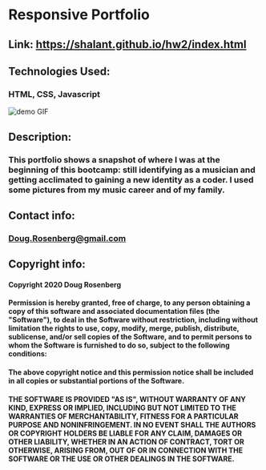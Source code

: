 # Responsive Portfolio

## Link: https://shalant.github.io/hw2/index.html

## Technologies Used:
### HTML, CSS, Javascript

![demo GIF](/images/portfolio.gif)

## Description:
### This portfolio shows a snapshot of where I was at the beginning of this bootcamp: still identifying as a musician and getting acclimated to gaining a new identity as a coder. I used some pictures from my music career and of my family.

## Contact info:
### Doug.Rosenberg@gmail.com

## Copyright info:
#### Copyright 2020 Doug Rosenberg

#### Permission is hereby granted, free of charge, to any person obtaining a copy of this software and associated documentation files (the "Software"), to deal in the Software without restriction, including without limitation the rights to use, copy, modify, merge, publish, distribute, sublicense, and/or sell copies of the Software, and to permit persons to whom the Software is furnished to do so, subject to the following conditions:

#### The above copyright notice and this permission notice shall be included in all copies or substantial portions of the Software.

#### THE SOFTWARE IS PROVIDED "AS IS", WITHOUT WARRANTY OF ANY KIND, EXPRESS OR IMPLIED, INCLUDING BUT NOT LIMITED TO THE WARRANTIES OF MERCHANTABILITY, FITNESS FOR A PARTICULAR PURPOSE AND NONINFRINGEMENT. IN NO EVENT SHALL THE AUTHORS OR COPYRIGHT HOLDERS BE LIABLE FOR ANY CLAIM, DAMAGES OR OTHER LIABILITY, WHETHER IN AN ACTION OF CONTRACT, TORT OR OTHERWISE, ARISING FROM, OUT OF OR IN CONNECTION WITH THE SOFTWARE OR THE USE OR OTHER DEALINGS IN THE SOFTWARE.